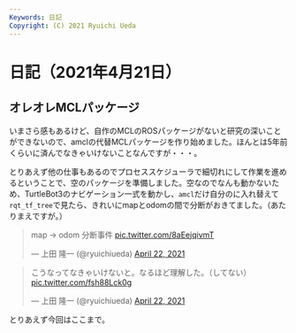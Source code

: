 ```yaml
---
Keywords: 日記
Copyright: (C) 2021 Ryuichi Ueda
---
```


# 日記（2021年4月21日）


## オレオレMCLパッケージ

いまさら感もあるけど、自作のMCLのROSパッケージがないと研究の深いことができないので、amclの代替MCLパッケージを作り始めました。ほんとは5年前くらいに済んでなきゃいけないことなんですが・・・。

とりあえず他の仕事もあるのでプロセススケジューラで細切れにして作業を進めるということで、空のパッケージを準備しました。空なのでなんも動かないため、TurtleBot3のナビゲーション一式を動かし、`amcl`だけ自分のに入れ替えて`rqt_tf_tree`で見たら、きれいにmapとodomの間で分断がおきてました。（あたりまえですが。）

<blockquote class="twitter-tweet" data-partner="tweetdeck"><p lang="ja" dir="ltr">map -&gt; odom 分断事件 <a href="https://t.co/8aEejqivmT">pic.twitter.com/8aEejqivmT</a></p>&mdash; 上田 隆一 (@ryuichiueda) <a href="https://twitter.com/ryuichiueda/status/1385036989389438976?ref_src=twsrc%5Etfw">April 22, 2021</a></blockquote>
<script async src="https://platform.twitter.com/widgets.js" charset="utf-8"></script>

<blockquote class="twitter-tweet" data-partner="tweetdeck"><p lang="ja" dir="ltr">こうなってなきゃいけないと。なるほど理解した。（してない） <a href="https://t.co/fsh88Lck0g">pic.twitter.com/fsh88Lck0g</a></p>&mdash; 上田 隆一 (@ryuichiueda) <a href="https://twitter.com/ryuichiueda/status/1385037410501763072?ref_src=twsrc%5Etfw">April 22, 2021</a></blockquote>
<script async src="https://platform.twitter.com/widgets.js" charset="utf-8"></script>



とりあえず今回はここまで。
